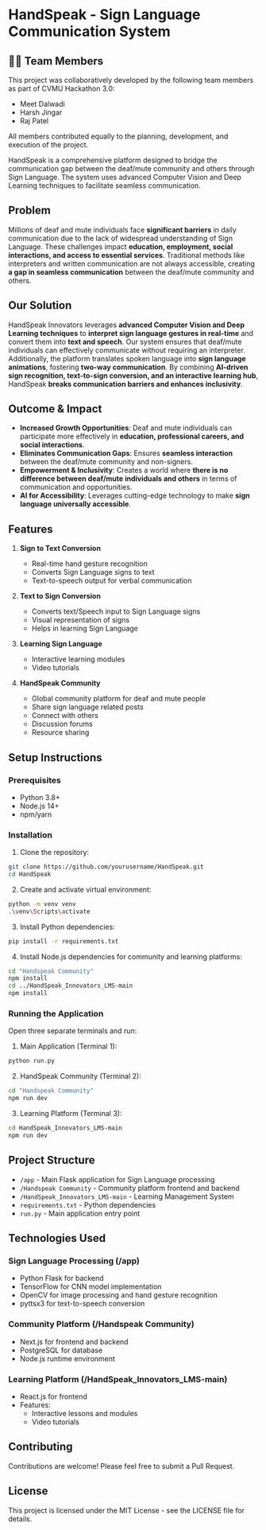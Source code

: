 # HandSpeak - Sign Language Communication System

## 👨‍💻 Team Members

This project was collaboratively developed by the following team members as part of CVMU Hackathon 3.0:

- Meet Dalwadi
- Harsh Jingar  
- Raj Patel 

All members contributed equally to the planning, development, and execution of the project.

HandSpeak is a comprehensive platform designed to bridge the communication gap between the deaf/mute community and others through Sign Language. The system uses advanced Computer Vision and Deep Learning techniques to facilitate seamless communication.

## Problem 
Millions of deaf and mute individuals face **significant barriers** in daily communication due to the lack of widespread understanding of Sign Language. These challenges impact **education, employment, social interactions, and access to essential services**. Traditional methods like interpreters and written communication are not always accessible, creating **a gap in seamless communication** between the deaf/mute community and others.

## Our Solution
HandSpeak Innovators leverages **advanced Computer Vision and Deep Learning techniques** to **interpret sign language gestures in real-time** and convert them into **text and speech**. Our system ensures that deaf/mute individuals can effectively communicate without requiring an interpreter. Additionally, the platform translates spoken language into **sign language animations**, fostering **two-way communication**. By combining **AI-driven sign recognition, text-to-sign conversion, and an interactive learning hub**, HandSpeak **breaks communication barriers and enhances inclusivity**.

## Outcome & Impact
- **Increased Growth Opportunities**: Deaf and mute individuals can participate more effectively in **education, professional careers, and social interactions**.
- **Eliminates Communication Gaps**: Ensures **seamless interaction** between the deaf/mute community and non-signers.
- **Empowerment & Inclusivity**: Creates a world where **there is no difference between deaf/mute individuals and others** in terms of communication and opportunities.
- **AI for Accessibility**: Leverages cutting-edge technology to make **sign language universally accessible**.

## Features

1. **Sign to Text Conversion**
   - Real-time hand gesture recognition
   - Converts Sign Language signs to text
   - Text-to-speech output for verbal communication

2. **Text to Sign Conversion**
   - Converts text/Speech input to Sign Language signs
   - Visual representation of signs
   - Helps in learning Sign Language

3. **Learning Sign Language**
   - Interactive learning modules
   - Video tutorials

4. **HandSpeak Community**
   - Global community platform for deaf and mute people
   - Share sign language related posts
   - Connect with others
   - Discussion forums
   - Resource sharing

## Setup Instructions

### Prerequisites
- Python 3.8+
- Node.js 14+
- npm/yarn

### Installation

1. Clone the repository:
```bash
git clone https://github.com/yourusername/HandSpeak.git
cd HandSpeak
```

2. Create and activate virtual environment:
```bash
python -m venv venv
.\venv\Scripts\activate
```

3. Install Python dependencies:
```bash
pip install -r requirements.txt
```

4. Install Node.js dependencies for community and learning platforms:
```bash
cd "Handspeak Community"
npm install
cd ../HandSpeak_Innovators_LMS-main
npm install
```

### Running the Application

Open three separate terminals and run:

1. Main Application (Terminal 1):
```bash
python run.py
```

2. HandSpeak Community (Terminal 2):
```bash
cd "Handspeak Community"
npm run dev
```

3. Learning Platform (Terminal 3):
```bash
cd HandSpeak_Innovators_LMS-main
npm run dev
```

## Project Structure

- `/app` - Main Flask application for Sign Language processing
- `/Handspeak Community` - Community platform frontend and backend
- `/HandSpeak_Innovators_LMS-main` - Learning Management System
- `requirements.txt` - Python dependencies
- `run.py` - Main application entry point

## Technologies Used

### Sign Language Processing (/app)
- Python Flask for backend
- TensorFlow for CNN model implementation
- OpenCV for image processing and hand gesture recognition
- pyttsx3 for text-to-speech conversion

### Community Platform (/Handspeak Community)
- Next.js for frontend and backend
- PostgreSQL for database
- Node.js runtime environment

### Learning Platform (/HandSpeak_Innovators_LMS-main)
- React.js for frontend
- Features:
  - Interactive lessons and modules
  - Video tutorials

## Contributing

Contributions are welcome! Please feel free to submit a Pull Request.

## License

This project is licensed under the MIT License - see the LICENSE file for details.
